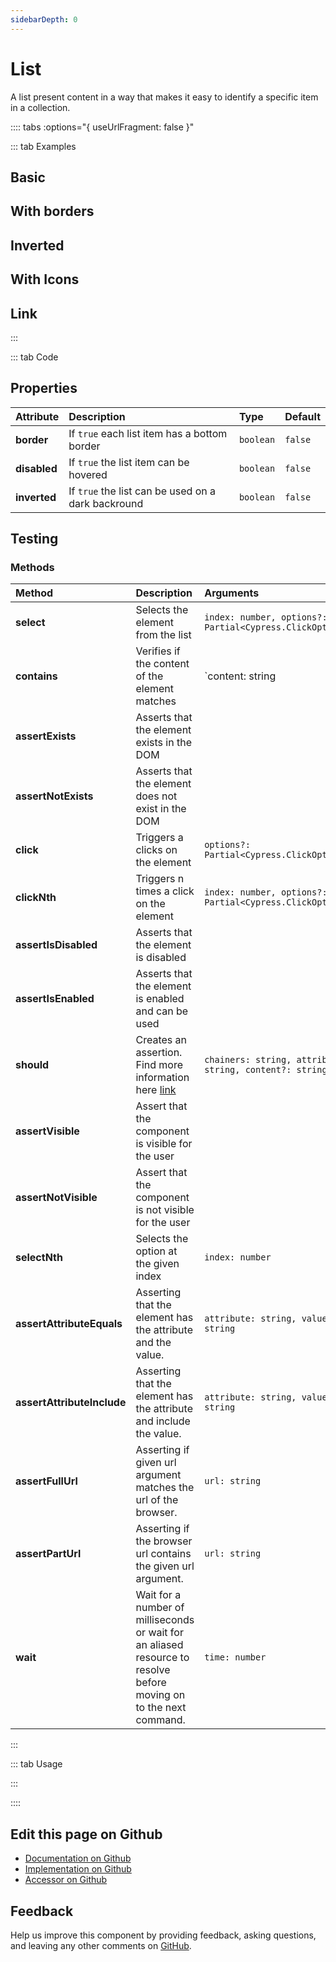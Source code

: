 ```yaml
---
sidebarDepth: 0
---
```


# List


<!-- START: human documentation top -->

A list present content in a way that makes it easy to identify a specific item in a collection.

<!-- END: human documentation top -->

:::: tabs :options="{ useUrlFragment: false }"

::: tab Examples

## Basic

<ClientOnly><docs-demo-bal-list-65></docs-demo-bal-list-65></ClientOnly>


## With borders

<ClientOnly><docs-demo-bal-list-66></docs-demo-bal-list-66></ClientOnly>


## Inverted

<ClientOnly><docs-demo-bal-list-67></docs-demo-bal-list-67></ClientOnly>


## With Icons

<ClientOnly><docs-demo-bal-list-68></docs-demo-bal-list-68></ClientOnly>


## Link

<ClientOnly><docs-demo-bal-list-69></docs-demo-bal-list-69></ClientOnly>


:::

::: tab Code

## Properties


| Attribute    | Description                                        | Type      | Default |
| :----------- | :------------------------------------------------- | :-------- | :------ |
| **border**   | If `true` each list item has a bottom border       | `boolean` | `false` |
| **disabled** | If `true` the list item can be hovered             | `boolean` | `false` |
| **inverted** | If `true` the list can be used on a dark backround | `boolean` | `false` |

## Testing




### Methods

| Method                     | Description                                                                                                        | Arguments                                                |
| :------------------------- | :----------------------------------------------------------------------------------------------------------------- | :------------------------------------------------------- |
| **select**                 | Selects the element from the list                                                                                  | `index: number, options?: Partial<Cypress.ClickOptions>` |
| **contains**               | Verifies if the content of the element matches                                                                     | `content: string | number | RegExp`                      |
| **assertExists**           | Asserts that the element exists in the DOM                                                                         |                                                          |
| **assertNotExists**        | Asserts that the element does not exist in the DOM                                                                 |                                                          |
| **click**                  | Triggers a clicks on the element                                                                                   | `options?: Partial<Cypress.ClickOptions>`                |
| **clickNth**               | Triggers n times a click on the element                                                                            | `index: number, options?: Partial<Cypress.ClickOptions>` |
| **assertIsDisabled**       | Asserts that the element is disabled                                                                               |                                                          |
| **assertIsEnabled**        | Asserts that the element is enabled and can be used                                                                |                                                          |
| **should**                 | Creates an assertion. Find more information here [link](https://docs.cypress.io/api/commands/should.html#Syntax)   | `chainers: string, attribute?: string, content?: string` |
| **assertVisible**          | Assert that the component is visible for the user                                                                  |                                                          |
| **assertNotVisible**       | Assert that the component is not visible for the user                                                              |                                                          |
| **selectNth**              | Selects the option at the given index                                                                              | `index: number`                                          |
| **assertAttributeEquals**  | Asserting that the element has the attribute and the value.                                                        | `attribute: string, value: string`                       |
| **assertAttributeInclude** | Asserting that the element has the attribute and include the value.                                                | `attribute: string, value: string`                       |
| **assertFullUrl**          | Asserting if given url argument matches the url of the browser.                                                    | `url: string`                                            |
| **assertPartUrl**          | Asserting if the browser url contains the given url argument.                                                      | `url: string`                                            |
| **wait**                   | Wait for a number of milliseconds or wait for an aliased resource to resolve before moving on to the next command. | `time: number`                                           |

:::

::: tab Usage

<!-- START: human documentation usage -->

<!-- END: human documentation usage -->

:::


::::

## Edit this page on Github

* [Documentation on Github](https://github.com/baloise/design-system/blob/master/docs/src/components/components/bal-list.md)
* [Implementation on Github](https://github.com/baloise/design-system/blob/master/packages/components/src/components/bal-list)
* [Accessor on Github](https://github.com/baloise/design-system/blob/master/packages/testing/src/accessors/list.accessor.ts)

## Feedback

Help us improve this component by providing feedback, asking questions, and leaving any other comments on [GitHub](https://github.com/baloise/design-system/issues/new).

